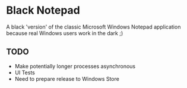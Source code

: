 # Black Notepad

A black 'version' of the classic Microsoft Windows Notepad application because real Windows users work in the dark ;)

## TODO ##

* Make potentially longer processes asynchronous
* UI Tests
* Need to prepare release to Windows Store
